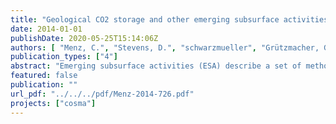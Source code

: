 ```yaml
---
title: "Geological CO2 storage and other emerging subsurface activities - Best practice: monitoring strategy & methods for groundwater protection"
date: 2014-01-01
publishDate: 2020-05-25T15:14:06Z
authors: [ "Menz, C.", "Stevens, D.", "schwarzmueller", "Grützmacher, G." ]
publication_types: ["4"]
abstract: "Emerging subsurface activities (ESA) describe a set of methodologies and technologies using the earths subsurface for energy production or capture and storage of carbon dioxide. The earth’s heat is used as a clean source of energy (deep geothermal systems, DGS), process-related CO2 emissions can be stored in suitable geological formations (geological CO2 storage, GCS) and since the technique of horizontal drilling was developed, the exploitation of unconventional reserves of natural gas via hydraulic fracturing (shale gas extraction, SGE) expanded. At the same time, 97% of global freshwater resources are stored in the earth's subsurface, too, so that exploitation interests may come into conflict with the issue of groundwater and environmental protection. Main objective of deliverable D 3.1 of the COSMA-1 project therefore was to identify best practices of monitoring for geological carbon storage, deep geothermal systems and shale gas extraction projects with special focus on groundwater protection. Chapter 2 summarizes current groundwater monitoring standards, including monitoring network designs for emission-based (operators) and immission-based (water suppliers) monitoring. It further presents an identification of hazards related to ESA and a brief overview about the state of regulation. Finally, knowledge gaps concerning groundwater protection are identified. Chapters 3 to 5 describe for each of the above-named types of ESA the project stages and according monitoring needs and methods. Main target was to identify the key parameters and monitoring network designs ensuring reliable groundwater monitoring. As the most relevant hazards were drilling fluids, fracking fluids and brine migration as well as the mobilisation of methane, and the most likely pathways are leakages due to insufficient well integrity, for all three ESA types, pressure, temperature and TDS were recommended as key monitoring parameters. For shale gas extraction, in addition methane emission should be monitored. Key to any monitoring is i) the baseline sampling prior to the start of subsurface activities and ii) the adequate delineation of the area of review. All further monitoring to be implemented base on site-specific considerations and the authorities’ priorities. In any case, monitoring network should include the up-gradient, down-gradient and depth component. Monitoring wells and equipment should cover the full extension of horizontal bores and additional wells should be placed above potential pathways for fluid (or brine) migration as e.g. fault systems. The use of abandoned wells for monitoring is also recommended. The conception of appropriate monitoring strategies has further to be coordinated with the competent authorities, which have to control the compliance with all requirements. Therefore, site operator and water producer should report their monitoring plans and data at regular intervals to the competent authorities. The findings were summarized by transferring them to a risk management matrix following the Water Safety Plan (WSP) approach (WHO 2009). For shale gas extraction, deliverable D 3.2 will add specific mitigation measures to reduce the previously identified risk of negative impacts on shallow groundwater. Geological carbon storage was further investigated by means of the development of a coupled model for a theoretical case study site in the North-Eastern German Basin in the scope of work package 2 of the COSMA-project (D 2.3)."
featured: false
publication: ""
url_pdf: "../../../pdf/Menz-2014-726.pdf"
projects: ["cosma"]
---
```


